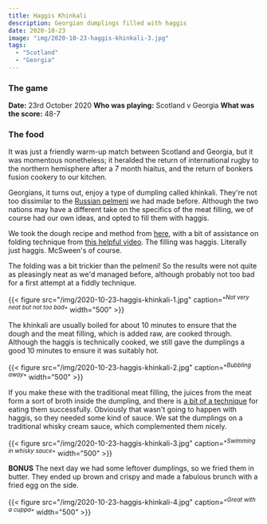 ```yaml
---
title: Haggis Khinkali
description: Georgian dumplings filled with haggis
date: 2020-10-23
image: "img/2020-10-23-haggis-khinkali-3.jpg"
tags:
  - "Scotland"
  - "Georgia"
---
```


### The game

**Date:** 23rd October 2020
**Who was playing:** Scotland v Georgia
**What was the score:** 48-7

### The food

It was just a friendly warm-up match between Scotland and Georgia, but it was momentous nonetheless; it heralded the return of international rugby to the northern hemisphere after a 7 month hiaitus, and the return of bonkers fusion cookery to our kitchen.

Georgians, it turns out, enjoy a type of dumpling called khinkali. They're not too dissimilar to the [Russian pelmeni](/posts/2019-10-09-haggis-pelmeni/) we had made before. Although the two nations may have a different take on the specifics of the meat filling, we of course had our own ideas, and opted to fill them with haggis.

We took the dough recipe and method from [here](https://www.theworldwasherefirst.com/khinkali-recipe/), with a bit of assistance on folding technique from [this helpful video](https://www.instagram.com/p/BYqLXV0hHtw/?hl=en). The filling was haggis. Literally just haggis. McSween's of course.

The folding was a bit trickier than the pelmeni! So the results were not quite as pleasingly neat as we'd managed before, although probably not too bad for a first attempt at a fiddly technique.

{{< figure src="/img/2020-10-23-haggis-khinkali-1.jpg" caption="<sup>*Not very neat but not too bad*</sup>" width="500" >}}

The khinkali are usually boiled for about 10 minutes to ensure that the dough and the meat filling, which is added raw, are cooked through. Although the haggis is technically cooked, we still gave the dumplings a good 10 minutes to ensure it was suitably hot.

{{< figure src="/img/2020-10-23-haggis-khinkali-2.jpg" caption="<sup>*Bubbling away*</sup>" width="500" >}}

If you make these with the traditional meat filling, the juices from the meat form a sort of broth inside the dumpling, and there is [a bit of a technique](https://www.youtube.com/watch?v=17aTl2R0OjU) for eating them successfully. Obviously that wasn't going to happen with haggis, so they needed some kind of sauce. We sat the dumplings on a traditional whisky cream sauce, which complemented them nicely.

{{< figure src="/img/2020-10-23-haggis-khinkali-3.jpg" caption="<sup>*Swimming in whisky sauce*</sup>" width="500" >}}

**BONUS** The next day we had some leftover dumplings, so we fried them in butter. They ended up brown and crispy and made a fabulous brunch with a fried egg on the side.

{{< figure src="/img/2020-10-23-haggis-khinkali-4.jpg" caption="<sup>*Great with a cuppa*</sup>" width="500" >}}
